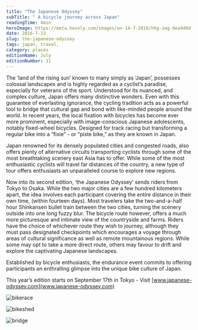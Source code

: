 ```yaml
---
title: "The Japanese Odyssey"
subTitle: " A bicycle journey across Japan"
readingTime: 4min
heroImage: https://meta.hevnly.com/images/on-14-7-2016/hhg-img-9ea9d0df-dcde-47b6-8cca-bf4cb51cf584.png
date: 2016-7-13
slug: the-japanese-odyssey
tags: japan, travel,
category: places
editionName: July
editionNumber: 11
---
```


The ‘land of the rising sun’ known to many simply as ‘Japan’, possesses colossal landscapes and is highly regarded as a cyclist’s paradise, especially for veterans of the sport. Understood for its nuanced, and complex culture, Japan offers many distinctive wonders. Even with this guarantee of everlasting ignorance, the cycling tradition acts as a powerful tool to bridge that cultural gap and bond with like-minded people around the world. In recent years, the local fixation with bicycles has become ever more prominent, especially with image-conscious Japanese adolescents, notably fixed-wheel bicycles. Designed for track racing but transforming a regular bike into a “fixie” - or “piste bike,” as they are known in Japan.

Japan renowned for its densely populated cities and congested roads, also offers plenty of alternative circuits transporting cyclists through some of the most breathtaking scenery east Asia has to offer. While some of the most enthusiastic cyclists will travel far distances of the country, a new type of tour offers enthusiasts an unparalleled course to explore new regions.               

Now into its second edition, ‘the Japanese Odyssey’ sends riders from Tokyo to Osaka. While the two major cities are a few hundred kilometers apart, the idea involves each participant covering the entire distance in their own time, (within fourteen days). Most travelers take the two-and-a-half hour Shinkansen bullet train between the two cities, turning the scenery outside into one long fuzzy blur. The bicycle route however, offers a much more picturesque and intimate view of the countryside and farms. Riders have the choice of whichever route they wish to journey, although they must pass designated checkpoints which encourages a voyage through areas of cultural significance as well as remote mountainous regions. While some may opt to take a more direct route, others may favour to drift and explore the captivating Japanese landscapes.

Established by bicycle enthusiasts, the endurance event commits to offering participants an enthralling glimpse into the unique bike culture of Japan.

This year’s edition starts on September 17th in Tokyo - Visit [www.japanese-odyssey.com](www.japanese-odyssey.com)


![bikerace](https://meta.hevnly.com/images/on-14-7-2016/hhg-img-a93a9deb-6a36-4cec-9245-5ce535427f7d.png)


![bikeshed](https://meta.hevnly.com/images/on-14-7-2016/hhg-img-8b7e779e-cae6-44ca-bfc3-3cc2d3baa695.png)


![bridge](https://meta.hevnly.com/images/on-14-7-2016/hhg-img-14e251ac-b30d-41e2-8931-3f046c57ca39.png)
